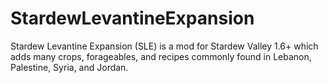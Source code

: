 # StardewLevantineExpansion
Stardew Levantine Expansion (SLE) is a mod for Stardew Valley 1.6+ which adds many crops, forageables, and recipes commonly found in Lebanon, Palestine, Syria, and Jordan.
